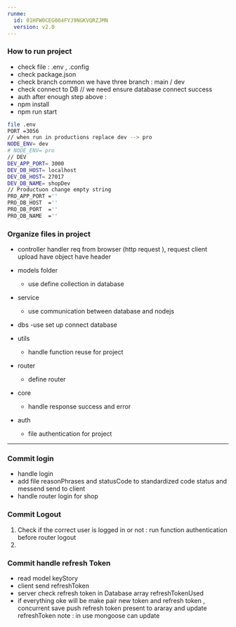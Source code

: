 ```yaml
---
runme:
  id: 01HFW0CEG084FYJ9NGKVQRZJMN
  version: v2.0
---
```


### How to run project

- check file : .env , .config
- check package.json
- check branch common we have three branch : main / dev
- check connect to DB // we need ensure database connect success
- auth
   after enough step above :
- npm install
- npm run start

```sh {"id":"01HFW4CH53YMNK8QJEXPV3VCXT"}
file .env 
PORT =3056
// when run in productions replace dev --> pro
NODE_ENV= dev
# NODE_ENV= pro
// DEV
DEV_APP_PORT= 3000
DEV_DB_HOST= localhost
DEV_DB_HOST= 27017
DEV_DB_NAME= shopDev
// Productuon change empty string
PRO_APP_PORT =''
PRO_DB_HOST  =''
PRO_DB_PORT  =''
PRO_DB_NAME  =''

```

### Organize files in project

- controller handler  req from browser (http request ),
   request client upload have object have header
- models folder

   - use define collection in database

- service

   - use communication between database and nodejs

- dbs
   -use set up connect database
- utils

   - handle function reuse for project

- router

   - define router

- core

   - handle response success and error

- auth

   - file authentication for project

---

### Commit login

- handle login
- add file reasonPhrases and statusCode to standardized code status and messend send to client
- handle router login  for shop

### Commit Logout

1. Check if the correct user is logged in or not : run function authentication before router logout
2. 

### Commit handle refresh Token 
- read model keyStory 
- client send refreshToken 
- server check refresh token in Database array refreshTokenUsed 
- if everything oke will be make pair new token and refresh token , concurrent save push refresh token present to araray and update refreshToken 
 note : in use mongoose can update 